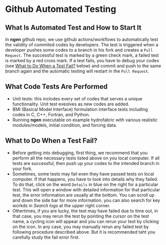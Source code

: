 # Github Automated Testing

## What Is Automated Test and How to Start It

In **ngen** github repo, we use github actions/workflows to automatically test the validity of commited codes by developers. The test is triggered when a developer pushes some codes to a branch in his fork and creates a `Pull Request`. The successful test is marked by a green check mark, a failed test is marked by a red cross mark. If a test fails, you have to debug your codes (see [What to Do When a Test Fail?](#what-to-do-when-a-test-fail?) below) and commit and push to the same branch again and the automatic testing will restart in the `Pull Request`. 

## What Code Tests Are Performed

- Unit tests: this inclodes every set of codes that serves a unique functionality. Unit test eveolves as new codes are added.
- BMI (Basical Model Interface) formulation interface tests including codes in C, C++, Fortran, and Python.
- Running **ngen** executable on example hydrofabric with various realistic modules/models, initial condition, and forcing data.

## What to Do When a Test Fail?

- Before getting into debugging, first thing, we recommend that you perform all the necessary tests listed above on you local computer. If all tests are successful, then push up your codes to the intended branch in your fork.
- Sometimes, some tests may fail even they have passed tests on local computer. If that happens, you have to look into details why they failed. To do that, click on the word `Details` in blue on the right for a particular test. This will open a window with detailed information for that particular test, the error information are usually at the bottom. You can scroll up and down the side bar for more information. you can also search for key workds in *Search logs* at the upper right corner.
- Othertimes, if you are lucky, the test may have failed due to time out, in that case, you may rerun the test by pointing the cursor on the test name, a cycling icon will appear and you can rerun your test by clicking on the icon. In any case, you may manually rerun any failed test by following procedure described above. But it is recommended taht you carefully study the fail error first.
